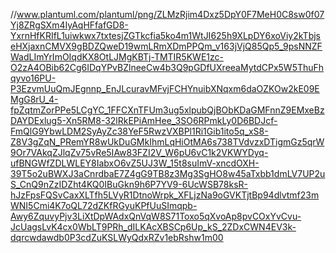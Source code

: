 //www.plantuml.com/plantuml/png/ZLMzRjim4Dxz5DpY0F7MeH0C8sw0f07Yj8ZRgSXm4IyAqHFfafGD8-YxrnHfKRIfL1uiwkwx7txtesjZGTkcfia5ko4m1WtJI625h9XLpDY6xoViy2kTbjseHXjaxnCMVX9gBDZQweD19wmLRmXDmPPQm_v163jVjQ85Qp5_9psNNZFWadLImYrImOIqdKX8OtLJMgKBTj-TMTIR5KWE1zc-O2zA4OBib62Cg6IDqYPvBZlneeCw4b3Q9pGDfUXreeaMytdCPx5W5ThuFhqyvo16PU-P3EzvmUuQmJEgnnp_EnJLcuravMFvjFCHYnuibXNqxm6daOZKOw2kE09EMgG8rU_4-fpZqtmZorPPe5LCgYC_1FFCXnTFUm3ug5xlpubQjBObKDaGMFnnZ9EMxeBzDAYDExlug5-Xn5RM8-32lRkEPiAmHee_3SO6RPmkLy0D6BDJcf-FmQlG9YbwLDM2SyAyZc38YeF5RwzVXBPl1Ri1Gib1ito5q_xS8-Z8V3gZqN_PRemYR8wUkDuGMkIhmLqHiOtMA6s738TVdvzxDTigmGz5qrW9Or7VAkqZJlqZv75vRe5IAw83FZI2V_W6pU6vC1k2VKWYDyq-ufBNGWfZDLWLEY8IabxO6vZ5UJ3W_15t8suImV-xncdOXH-39T5o2uBWXJ3aCnrdbaE7Z4gG9TB8z3Mg3SgHO8w45aTxbb1dmLV7UP2uS_CnQ9nZzIDZht4KQ0IBuGkn9h6P7YV9-6UcWSB78ksR-hJzFpsFQSvCaxXLTfh5LVyR1DtnoWrpk_XFLjzNa9oGVKTjtBp94dlvtmf23mWNI5Cmi4K7oQL72dZKfRGyuKPfUuSImqpb-Awy6ZquvyPjv3LiXtDpWAdxQnVqW8S71Toxo5qXvoAp8pvCOxYvCvu-JcUagsLvK4cx0WbLT9PRh_dILKAcXBSCp6Up_kS_2ZDxCWN4EV3k-dqrcwdawdb0P3cdZuKSLWyQdxRZv1ebRshw1m00
